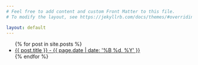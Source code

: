 ```yaml
---
# Feel free to add content and custom Front Matter to this file.
# To modify the layout, see https://jekyllrb.com/docs/themes/#overriding-theme-defaults

layout: default
---
```


<ul>
  {% for post in site.posts %}
    <li>
      <a href="{{ post.url }}">{{ post.title }} - {{ page.date | date: '%B %d, %Y' }}</a>
    </li>
  {% endfor %}
</ul>
